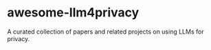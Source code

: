 # awesome-llm4privacy
A curated collection of papers and related projects on using LLMs for privacy.
